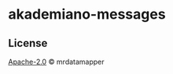 # akademiano-messages


## License

[Apache-2.0](https://www.apache.org/licenses/LICENSE-2.0) © mrdatamapper
